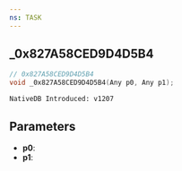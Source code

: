 ```yaml
---
ns: TASK
---
```

## _0x827A58CED9D4D5B4

```c
// 0x827A58CED9D4D5B4
void _0x827A58CED9D4D5B4(Any p0, Any p1);
```

```
NativeDB Introduced: v1207
```

## Parameters
* **p0**:
* **p1**:
